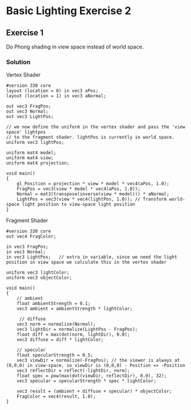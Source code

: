 # Basic Lighting Exercise 2

## Exercise 1
Do Phong shading in view space instead of world space.

### Solution

Vertex Shader

    #version 330 core
    layout (location = 0) in vec3 aPos;
    layout (location = 1) in vec3 aNormal;
    
    out vec3 FragPos;
    out vec3 Normal;
    out vec3 LightPos;
    
    // we now define the uniform in the vertex shader and pass the 'view space' lightpos 
    // to the fragment shader. lightPos is currently in world space.
    uniform vec3 lightPos; 
    
    uniform mat4 model;
    uniform mat4 view;
    uniform mat4 projection;
    
    void main()
    {
        gl_Position = projection * view * model * vec4(aPos, 1.0);
        FragPos = vec3(view * model * vec4(aPos, 1.0));
        Normal = mat3(transpose(inverse(view * model))) * aNormal;
        LightPos = vec3(view * vec4(lightPos, 1.0)); // Transform world-space light position to view-space light position
    }

Fragment Shader

    #version 330 core
    out vec4 FragColor;
    
    in vec3 FragPos;
    in vec3 Normal;
    in vec3 LightPos;   // extra in variable, since we need the light position in view space we calculate this in the vertex shader
    
    uniform vec3 lightColor;
    uniform vec3 objectColor;
    
    void main()
    {
        // ambient
        float ambientStrength = 0.1;
        vec3 ambient = ambientStrength * lightColor;
    
         // diffuse 
        vec3 norm = normalize(Normal);
        vec3 lightDir = normalize(LightPos - FragPos);
        float diff = max(dot(norm, lightDir), 0.0);
        vec3 diffuse = diff * lightColor;
        
        // specular
        float specularStrength = 0.5;
        vec3 viewDir = normalize(-FragPos); // the viewer is always at (0,0,0) in view-space, so viewDir is (0,0,0) - Position => -Position
        vec3 reflectDir = reflect(-lightDir, norm);  
        float spec = pow(max(dot(viewDir, reflectDir), 0.0), 32);
        vec3 specular = specularStrength * spec * lightColor; 
        
        vec3 result = (ambient + diffuse + specular) * objectColor;
        FragColor = vec4(result, 1.0);
    }